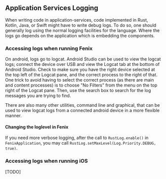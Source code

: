 ## Application Services Logging

When writing code in application-services, code implemented in Rust, Kotlin, Java, or Swift might have to write debug logs. To do so, one should generally log using the normal logging facilities for the language. Where the logs go depends on the application which is embedding the components.

### Accessing logs when running Fenix

On android, logs go to logcat. Android Studio can be used to view the logcat logs; connect the device over USB and view the Logcat tab at the bottom of Android Studio. Check to make sure you have the right device selected at the top left of the Logcat pane, and the correct process to the right of that. One trick to avoid having to select the correct process (as there are main and content processes) is to choose "No Filters" from the menu on the top right of the Logcat pane. Then, use the search box to search for the log messages you are trying to find.

There are also many other utilities, command line and graphical, that can be used to view logcat logs from a connected android device in a more flexible manner.

#### Changing the loglevel in Fenix

If you need more verbose logging, after the call to `RustLog.enable()` in `FenixApplication`, you may call `RustLog.setMaxLevel(Log.Priority.DEBUG, true)`.

### Accessing logs when running iOS

[TODO]
